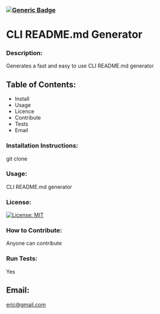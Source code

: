 ### [![Generic Badge](https://img.shields.io/badge/User-Eric-blue)](https://github.com/0216johnsoneric) 
#  CLI README.md Generator
### Description:
Generates a fast and easy to use CLI README.md generator
## Table of Contents:
- Install
- Usage
- Licence
- Contribute
- Tests
- Email
### Installation Instructions:
git clone 
### Usage:
CLI README.md generator
### License: 
 [![License: MIT](https://img.shields.io/badge/License-MIT-yellow.svg)](https://opensource.org/licenses/MIT) 
### How to Contribute:
Anyone can contribute 
### Run Tests: 
Yes
## Email:
eric@gmail.com
